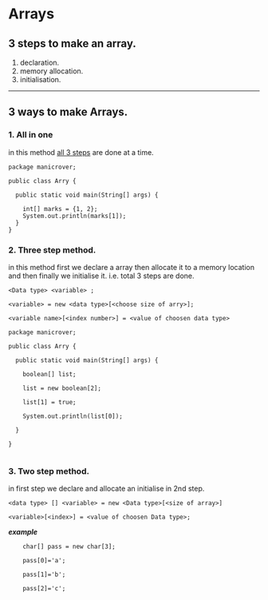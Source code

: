 # Arrays



## 3 steps to make an array.

1. declaration.
2. memory allocation.
3. initialisation.
***

## 3 ways to make Arrays.

### 1. All in one

in this method [all 3 steps](https://github.com/manoharthakur351/just_for_u/blob/main/Java/Basics/Arrays.md#3-steps-to-make-an-array) are done at a time.
```
package manicrover;

public class Arry {

  public static void main(String[] args) {

    int[] marks = {1, 2};
    System.out.println(marks[1]);
  }
}

```

### 2. Three step method.
in this method first we declare a array then allocate it to a memory location and then finally we initialise it.
i.e. total 3 steps are done.

```
<Data type> <variable> ;
```
```
<variable> = new <data type>[<choose size of arry>];
```

```
<variable name>[<index number>] = <value of choosen data type>
```
```
package manicrover;

public class Arry {

  public static void main(String[] args) {

    boolean[] list;

    list = new boolean[2];

    list[1] = true;

    System.out.println(list[0]);

  }

}


```








### 3. Two step method.

in first step we declare and allocate an initialise in 2nd step.


```
<data type> [] <variable> = new <Data type>[<size of array>]
```

```
<variable>[<index>] = <value of choosen Data type>;
```

_**example**_
```
    char[] pass = new char[3];

    pass[0]='a';

    pass[1]='b';

    pass[2]='c';
```
